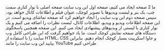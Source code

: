 ما 2 صفحه ایجاد می کنیم، صفحه اول این وب سایت صفحه اصلی با نوار کناری سمت چپ، یک بنر و لیست ویدیوها با تصویر کوچک، عنوان فیلم و اطلاعات کانال خواهد بود، سپس صفحه دوم این وب سایت را ایجاد خواهیم کرد که صفحه تماشای ویدیو است. در این صفحه اطلاعات ویدیو و ویدیو، اطلاعات کانال، لیست نظرات را اضافه می کنیم و یک نوار کناری با لیستی از ویدیوهای پیشنهادی ایجاد می کنیم.
این صفحه همچنین پاسخگوی دستگاه های صفحه نمایش کوچک است. ما یاد خواهیم گرفت که این طراحی کامل وب سایت را با استفاده از HTML، CSS و جاوا اسکریپت بسیار کوچک انجام دهیم. بنابراین بیایید این وب سایت را مانند YouTube طراحی کنیم